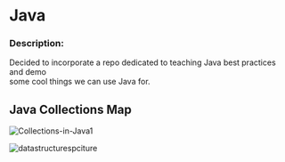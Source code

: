 # Java

### Description: 
<p>Decided to incorporate a repo dedicated to teaching Java best practices and demo<br>
some cool things we can use Java for.</p>

## Java Collections Map
![Collections-in-Java1](https://user-images.githubusercontent.com/105057858/183317107-c8287c50-f472-4700-97a3-787c940d4aaf.png)

![datastructurespciture](https://user-images.githubusercontent.com/105057858/183613174-73d96f4d-7047-44f9-a4b1-3c5e87802626.png)
